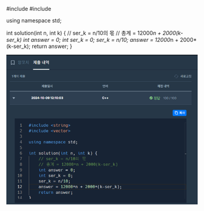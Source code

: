 #include <string>
#include <vector>

using namespace std;

int solution(int n, int k) {
    // ser_k = n/10의 몫
    // 총계 = 12000*n + 2000(k-ser_k)
    int answer = 0;
    int ser_k = 0;
    ser_k = n/10;
    answer = 12000*n + 2000*(k-ser_k);
    return answer;
}


![2-1 양꼬치 과제](../assets/2-1.png)
